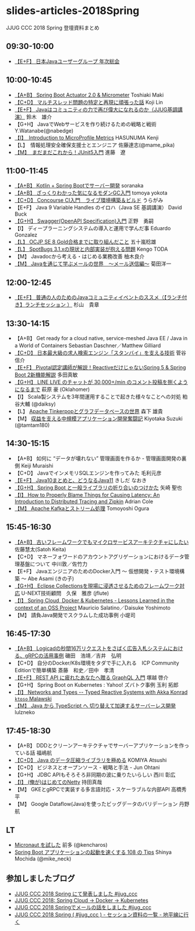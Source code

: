 # slides-articles-2018Spring
JJUG CCC 2018 Spring 登壇資料まとめ

## 09:30-10:00
- [【E+F】 日本Javaユーザーグループ 年次総会](https://www.slideshare.net/jjug/java-2018-98886645)

## 10:00-10:45
- [【A+B】 Spring Boot Actuator 2.0 & Micrometer](https://www.slideshare.net/makingx/spring-boot-actuator-20-micrometer-jjugccc-ccca1) Toshiaki Maki
- [【C+D】 マルチスレッド問題の特定と再現に頑張った話](https://www.slideshare.net/linecorp/ss-98819155)	Koji Lin
- [【E+F】 Javaはコミュニティの力で再び偉大になれるのか（JJUG基調講演）](https://www.slideshare.net/yusuke/java-98886920)	鈴木　雄介
- 【G+H】 JavaでWebサービスを作り続けるための戦略と戦術	Y.Watanabe(@nabedge)
- [【I】　Introduction to MicroProfile Metrics](https://www.slideshare.net/khasunuma/microprofile-metrics)	HASUNUMA Kenji
- 【L】　情報処理安全確保支援士とエンジニア	佐藤達志(@mame_pika)
- [【M】　まだまだこれから！JUnit5入門](https://speakerdeck.com/rshindo/jjug-ccc-2018-spring)	進藤　遼

## 11:00-11:45
- [【A+B】 Kotlin + Spring Bootでサーバー開発](https://www.slideshare.net/KiyotakaSoranaka/kotlin-spring-boot)	soranaka
- [【A+B】 ざっくりわかった気になるモダンGC入門](https://speakerdeck.com/yokotaso/introduction-to-modern-gc)	tomoya yokota
- [【C+D】 Concourse CI入門　ライブ環境構築＆ビルド](https://backpaper0.github.io/jjug-ccc-2018-spring-concourse/slide/index.html#1)	うらがみ
- 【E+F】 Java 9 Variable Handles のイロハ（Java SE 基調講演）	David Buck
- [【G+H】 Swagger(OpenAPI Specification)入門](https://www.slideshare.net/kounan13/swagger-jjug-ccc-2018-spring)	正野　勇嗣
- 【I】 ディープラーニングシステムの導入と運用で学んだ事	Eduardo Gonzalez
- [【L】 OCJP SE 8 Gold合格までに取り組んだこと](https://www.slideshare.net/despair_L/jjugcccspring2018-l2)	五十嵐稔雄
- [【L】 SpotBugs 3.1.xの現状と内部実装が抱える問題](https://speakerdeck.com/eller86/spotbugs3-dot-1-xfalsexian-zhuang-to-nei-bu-shi-zhuang-gabao-eruwen-ti)	Kengo TODA
- 【M】 Javadocから考える・はじめる業務改善	柚木良介
- [【M】 Javaを通じて学ぶメールの世界　～メール送信編～](https://speakerdeck.com/kikutaro/javawotong-zitexue-bumerufalseshi-jie)	菊田洋一

## 12:00-12:45
- [【E+F】 普通の人のためのJavaコミュニティイベントのススメ（【ランチ付き】ランチセッション ）](https://www.slideshare.net/TakaakiSugiyama/java-jjug-ccc-2018-spring)	杉山　貴章

## 13:30-14:15
- 【A+B】 Get ready for a cloud native, service-meshed Java EE / Java in a World of Containers	Sebastian Daschner／Matthew Gilliard
- [【C+D】 日本最大級の求人検索エンジン「スタンバイ」を支える技術](https://speakerdeck.com/marevol/ri-ben-zui-da-ji-falseqiu-ren-jian-suo-enzin-sutanbai-wozhi-eruji-shu)	菅谷 信介
- [【E+F】 Pivotal認定講師が解説！ReactiveだけじゃないSpring 5 & Spring Boot 2新機能解説](https://www.slideshare.net/masatoshitada7/reactivespring-5-spring-boot-2)	多田真敏
- [【G+H】 LINE LIVE のチャットが 30,000+/min のコメント投稿を捌くようになるまで](https://www.slideshare.net/linecorp/line-live-30000min-98811987)	萩原 豪 (Oklahomer)
- 【I】 Scala製システムを3年間運用することで起きた様々なことへの対処	粕谷大輔 (@daiksy)
- 【L】 [Apache Tinkerpopとグラフデータベースの世界](https://www.slideshare.net/yukim/apache-tinkerpop)	森下 雄貴
- 【M】 [収益を支える中規模アプリケーション開発奮闘記](https://www.slideshare.net/tamrin69/jjugccc2018-app-review-postmortem/)	Kiyotaka Suzuki (@tamtam180)

## 14:30-15:15
- 【A+B】 如何に “データが壊れない” 管理画面を作るか - 管理画面開発の裏側	Keiji Muraishi
- 【C+D】 JavaでインメモリSQLエンジンを作ってみた	毛利元彦
- [【E+F】 Java10まとめと、どうなるJava11](https://www.slideshare.net/nowokay/java10-and-11)	きしだ なおき	
- [【G+H】 Spring Boot と一般ライブラリの折り合いのつけかた](https://speakerdeck.com/saiya_moebius/spring-boot-to-ban-raiburarifalsezhe-rihe-ifalsetukekata)	矢崎 聖也
- [【I】 How to Properly Blame Things for Causing Latency: An Introduction to Distributed Tracing and Zipkin](https://speakerdeck.com/adriancole/how-to-properly-blame-things-for-causing-latency-jjug-2018)	Adrian Cole
- [【M】 Apache Kafkaとストリーム処理](https://speakerdeck.com/tarugo07/reactive-streams)	Tomoyoshi Ogura

## 15:45-16:30
- [【A+B】 古いフレームワークでもマイクロサービスアーキテクチャにしたい](https://docs.google.com/presentation/d/1OZFgxuJQacfTc-3SY-ldxEE4OM3KUaUocdwIdkmy1z8/edit#slide=id.g3b5fd37ef4_0_83)	佐藤慧太(Satoh Keita)
- 【C+D】 マネーフォワードのアカウントアグリゲーションにおけるデータ管理基盤について	中川敦／佐竹力
- 【E+F】 JavaエンジニアのためのDocker入門 〜 仮想開発・テスト環境構築 〜	Abe Asami (きの子)
- [【G+H】 Eclipse Collectionsを現場に浸透させるためのフレームワーク対応](https://speakerdeck.com/jflute/how-unext-took-in-eclipse-collections-in-fw)	U-NEXT技術顧問　久保　雅彦 (jflute)
- [【I】 Spring Cloud, Docker & Kubernetes - Lessons Learned in the context of an OSS Project](https://www.slideshare.net/salaboy/jjug-ccc-2018-lessons-learned-spring-cloud-docker-kubernetes)	Mauricio Salatino／Daisuke Yoshimoto
- 【M】 請負Java開発でスクラムした成功事例	小堤司

## 16:45-17:30
- [【A+B】 Logicadの秒間16万リクエストをさばく広告入札システムにおける、gRPCの活用事例](https://www.slideshare.net/hiroiso/logicad16grpc)	磯田　浩靖／吉井　弘明
- 【C+D】 自分のDocker/K8s環境をタダで手に入れる　ICP Community Editionで簡単構築	斎藤　和史／田中　孝清
- [【E+F】 REST API に疲れたあなたへ贈る GraphQL 入門](https://www.slideshare.net/keisuketsukagoshi/rest-api-graphql)	塚越 啓介
- 【G+H】 Spring Boot on Kubernetes : Yahoo! ズバトク事例	玉利 拓郎
- [【I】 Networks and Types -- Typed Reactive Systems with Akka	Konrad `ktoso` Malawski](https://www.slideshare.net/ktoso/preview-networks-and-types-the-future-of-akka)
- [【M】 Java から TypeScript へ 切り替えて加速するサーバーレス開発](https://riotz.works/slides/?2018-jjug-ccc-spring#1)	lulzneko

## 17:45-18:30
- 【A+B】 DDDとクリーンアーキテクチャでサーバーアプリケーションを作っている話	福嶋航
- [【C+D】 Java のデータ圧縮ライブラリを極める](https://speakerdeck.com/komiya_atsushi/java-falsedetaya-suo-raiburariwoji-meru-number-jjug-ccc-number-ccc-c7)	KOMIYA Atsushi
- 【C+D】 ビジネスとオープンソース - 戦略と手法 -	Jun Ohtani
- 【G+H】 JDBC APIもそろそろ非同期の波に乗りたいらしい	西川 彰広
- [【I】 (俺が)はじめてのNetty](https://www.slideshare.net/mikeneck/jjug-ccc-2018-spring-i7-netty)	持田真哉
- 【M】 GKEとgRPCで実装する多言語対応・スケーラブルな内部API	高橋秀平
- 【M】 Google Dataflow(Java)を使ったビッグデータのバリデーション	丹野 航

## LT

- [Micronaut を試した](https://www.slideshare.net/kentaromaeda581/try-micronaut)	前多 (@kencharos)
- [Spring Boot アプリケーションの起動を速くする 108 の Tips](https://www.slideshare.net/mikeneck/jjug-ccc-2018-spring-lt-spring-boot-108-tips-jjugccc-jjug)	Shinya Mochida (@mike_neck)

## 参加しましたブログ

- [JJUG CCC 2018 Spring にて発表しました #jjug_ccc](https://mike-neck.hatenadiary.com/entry/2018/05/27/085352)
- [JJUG CCC 2018: Spring Cloud -> Docker -> Kubernetes](https://salaboy.com/2018/05/26/jjug-ccc-2018-spring-cloud-docker-kubernetes/)
- [JJUG CCC 2018 Springでメールの話をしました #jjug_ccc](http://kikutaro777.hatenablog.com/entry/2018/05/27/150504)
- [JJUG CCC 2018 Spring ( #jjug_ccc ) - セッション資料の一覧 - 地平線に行く](http://d.hatena.ne.jp/chiheisen/20180527/1527375138)
